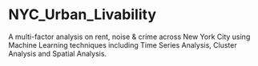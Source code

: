 # NYC_Urban_Livability
A multi-factor analysis on rent, noise &amp; crime across New York City using Machine Learning techniques including Time Series Analysis, Cluster Analysis and Spatial Analysis.
